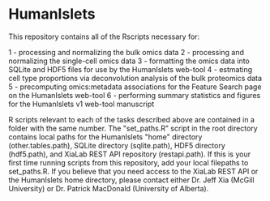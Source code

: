 # HumanIslets

This repository contains all of the Rscripts necessary for:

1 - processing and normalizing the bulk omics data
2 - processing and normalizing the single-cell omics data
3 - formatting the omics data into SQLite and HDF5 files for use by the HumanIslets web-tool
4 - estmating cell type proportions via deconvolution analysis of the bulk proteomics data
5 - precomputing omics:metadata associations for the Feature Search page on the HumanIslets web-tool
6 - performing summary statistics and figures for the HumanIslets v1 web-tool manuscript

R scripts relevant to each of the tasks described above are contained in a folder with the same number. The "set_paths.R" script in the root directory contains local paths for the HumanIslets "home" directory (other.tables.path), SQLite directory (sqlite.path), HDF5 directory (hdf5.path), and XiaLab REST API repository (restapi.path). If this is your first time running scripts from this repository, add your local filepaths to set_paths.R. If you believe that you need access to the XiaLab REST API or the HumanIslets home directory, please contact either Dr. Jeff Xia (McGill University) or Dr. Patrick MacDonald (University of Alberta). 
